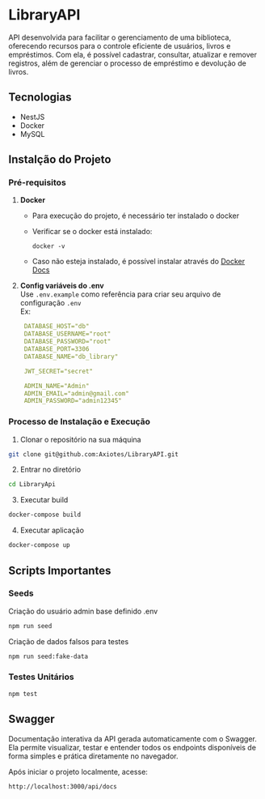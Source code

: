 # LibraryAPI
API desenvolvida para facilitar o gerenciamento de uma biblioteca, oferecendo recursos para o controle eficiente de usuários, livros e empréstimos. Com ela, é possível cadastrar, consultar, atualizar e remover registros, além de gerenciar o processo de empréstimo e devolução de livros.

## Tecnologias
- NestJS
- Docker
- MySQL

## Instalção do Projeto
### Pré-requisitos
1. **Docker**
   - Para execução do projeto, é necessário ter instalado o docker
   - Verificar se o docker está instalado:
     
     ```
     docker -v
     ```

   - Caso não esteja instalado, é possível instalar através do [Docker Docs](https://docs.docker.com/engine/install/)

2. **Config variáveis do .env**  
   Use `.env.example` como referência para criar seu arquivo de configuração `.env`  
   Ex:
   ```yaml
    DATABASE_HOST="db"
    DATABASE_USERNAME="root"
    DATABASE_PASSWORD="root"
    DATABASE_PORT=3306
    DATABASE_NAME="db_library"

    JWT_SECRET="secret"

    ADMIN_NAME="Admin"
    ADMIN_EMAIL="admin@gmail.com"
    ADMIN_PASSWORD="admin12345"
   ```
### Processo de Instalação e Execução
1. Clonar o repositório na sua máquina
```bash
git clone git@github.com:Axiotes/LibraryAPI.git
```
2. Entrar no diretório
```bash
cd LibraryApi
```
3. Executar build
```bash
docker-compose build
```
4. Executar aplicação
```bash
docker-compose up
```

## Scripts Importantes
### Seeds
Criação do usuário admin base definido .env
```bash
npm run seed
```

Criação de dados falsos para testes
```bash
npm run seed:fake-data
```

### Testes Unitários
```bash
npm test
```
## Swagger
Documentação interativa da API gerada automaticamente com o Swagger. Ela permite visualizar, testar e entender todos os endpoints disponíveis de forma simples e prática diretamente no navegador.

Após iniciar o projeto localmente, acesse:
```
http://localhost:3000/api/docs
```
